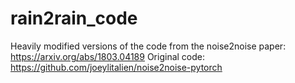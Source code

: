 # rain2rain_code
Heavily modified versions of the code from the noise2noise paper:
https://arxiv.org/abs/1803.04189
Original code:
https://github.com/joeylitalien/noise2noise-pytorch
